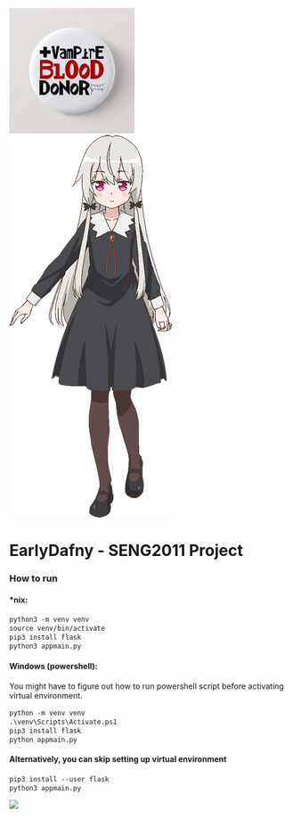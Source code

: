 ![Real vampire](/static/vampire_logo.jpg)
![vampire](/static/sophie_twilight.png)

# EarlyDafny - SENG2011 Project

### How to run
#### *nix:
```
python3 -m venv venv
source venv/bin/activate
pip3 install flask
python3 appmain.py
```
#### Windows (powershell):
You might have to figure out how to run powershell script before activating virtual environment.
```
python -m venv venv
.\venv\Scripts\Activate.ps1
pip3 install flask
python appmain.py
```

#### Alternatively, you can skip setting up virtual environment
```
pip3 install --user flask
python3 appmain.py
```

![](https://moevps.dynu.net/blank.png?from=EarlyDafny_github_main)  

